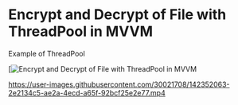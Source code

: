 # Encrypt and Decrypt of File with ThreadPool in MVVM


Example of ThreadPool


[![Encrypt and Decrypt of File with ThreadPool in MVVM](https://youtu.be/fVsdEIxzr0c)

https://user-images.githubusercontent.com/30021708/142352063-2e2134c5-ae2a-4ecd-a65f-92bcf25e2e77.mp4

